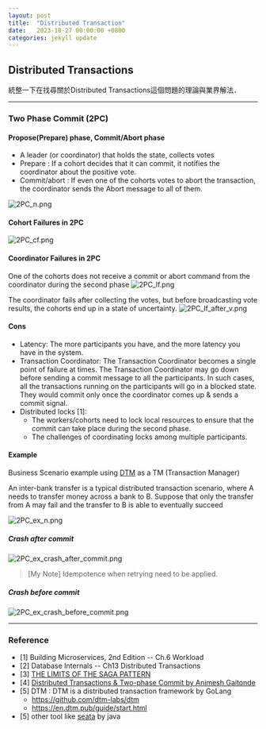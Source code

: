 ```yaml
---
layout: post
title:  "Distributed Transaction"
date:   2023-10-27 00:00:00 +0800
categories: jekyll update
---
```


## Distributed Transactions

統整一下在找尋關於Distributed Transactions這個問題的理論與業界解法．

---
### Two Phase Commit (2PC)
#### Propose(Prepare) phase, Commit/Abort phase
- A leader (or coordinator) that holds the state, collects votes
- Prepare : If a cohort decides that it can commit, it notifies the coordinator about the positive vote.
- Commit/abort : If even one of the cohorts votes to abort the transaction, the coordinator sends the Abort message to all of them.

![2PC_n.png](https://hongjhih77.github.io/img/2023-10-27-Distributed%20Transaction/2PC_n.png)

#### Cohort Failures in 2PC
![2PC_cf.png](https://hongjhih77.github.io/img/2023-10-27-Distributed%20Transaction/2PC_cf.png)

#### Coordinator Failures in 2PC

One of the cohorts does not receive a commit or abort command from the coordinator during the second phase
![2PC_lf.png](https://hongjhih77.github.io/img/2023-10-27-Distributed%20Transaction/2PC_lf.png)

The coordinator fails after collecting the votes, but before broadcasting vote results, the cohorts end up in a state of uncertainty.
![2PC_lf_after_v.png](https://hongjhih77.github.io/img/2023-10-27-Distributed%20Transaction/2PC_lf_after_v.png)

#### Cons
- Latency: The more participants you have, and the more latency you have in the system.
- Transaction Coordinator: The Transaction Coordinator becomes a single point of failure at times. The Transaction Coordinator may go down before sending a commit message to all the participants. In such cases, all the transactions running on the participants will go in a blocked state. They would commit only once the coordinator comes up & sends a commit signal.
- Distributed locks [1]:
    - The workers/cohorts need to lock local resources to ensure that the commit can take place during the second phase.
    - The challenges of coordinating locks among multiple participants.

#### Example
Business Scenario example using [DTM](https://en.dtm.pub/practice/msg.html#success-process) as a TM (Transaction Manager)

An inter-bank transfer is a typical distributed transaction scenario, where A needs to transfer money across a bank to B. Suppose that only the transfer from A may fail and the transfer to B is able to eventually succeed

![2PC_ex_n.png](https://hongjhih77.github.io/img/2023-10-27-Distributed%20Transaction/2PC_ex_n.png)

#####  Crash after commit
![2PC_ex_crash_after_commit.png](https://hongjhih77.github.io/img/2023-10-27-Distributed%20Transaction/2PC_ex_crash_after_commit.png)

> [My Note] Idempotence when retrying need to be applied.

##### Crash before commit
![2PC_ex_crash_before_commit.png](https://hongjhih77.github.io/img/2023-10-27-Distributed%20Transaction/2PC_ex_crash_before_commit.png)

---
### Reference
- [1] Building Microservices, 2nd Edition -- Ch.6 Workload
- [2] Database Internals -- Ch13 Distributed Transactions
- [3] [THE LIMITS OF THE SAGA PATTERN](https://www.ufried.com/blog/limits_of_saga_pattern)
- [4] [Distributed Transactions & Two-phase Commit by Animesh Gaitonde](https://medium.com/geekculture/distributed-transactions-two-phase-commit-c82752d69324)
- [5] DTM : DTM is a distributed transaction framework by GoLang
  - <https://github.com/dtm-labs/dtm>
  - <https://en.dtm.pub/guide/start.html>
- [5] other tool like [seata](https://github.com/seata/seata) by java